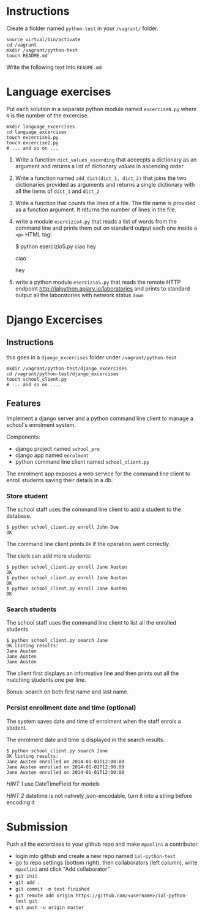 # Instructions

Create a flolder named `python-test` in your `/vagrant/` folder.

    source virtual/bin/activate
    cd /vagrant
    mkdir /vagrant/python-test
    touch README.md

Write the following text into `README.md`


# Language exercises

Put each solution in a separate python module named `excerciseN.py` where `N` is the number of the excercise.

    mkdir language_excercises
    cd language_excercises
    touch excercise1.py
    touch excercise2.py
    # ... and so on ...

1. Write a function `dict_values_ascending` that accecpts a dictionary as an argument and returns a list of dictionary *values* in ascending order
 
2. Write a function named `add_dict(dict_1, dict_2)` that joins the two dictionaries provided as arguments and returns a single dictionary with all the items of `dict_1` and `dict_2`

3. Write a function that counts the lines of a file. The file name is provided as a function argument. It returns the number of lines in the file.

4. write a module `esercizio4.py` that reads a list of words from the command line and prints them out on standard output each one inside a `<p>` HTML tag:

    $ python esercizio5.py ciao hey
    <p>ciao</p>
    <p>hey</p>


5. write a python module `esercizio5.py` that reads the remote HTTP endpoint http://ialpython.apiary.io/laboratories and prints to standard output all the laboratories with network status `down`


# Django Excercises

## Instructions

this goes in a `django_excercises` folder under `/vagrant/python-test`

    mkdir /vagrant/python-test/django_excercises
    cd /vagrant/python-test/django_excercises
    touch school_client.py
    # ... and so on ....


## Features

Implement a django server and a python command line client to manage a school's enrolment system.

Components:

 - django project named `school_pro`
 - django app named `enrolment`
 - python command line client named `school_client.py`

The enrolment app exposes a web service for the command line client to enroll students saving their details in a db.


### Store student

The school staff uses the command line client to add a student to the database.

    $ python school_client.py enroll John Doe
    OK

The command line client prints `OK` if the operation went correctly.

The clerk can add more students:

    $ python school_client.py enroll Jane Austen
    OK
    $ python school_client.py enroll Jane Austen
    OK
    $ python school_client.py enroll Jane Austen
    OK


### Search students

The school staff uses the command line client to list all the enrolled students

    $ python school_client.py search Jane
    OK listing results:
    Jane Austen
    Jane Austen
    Jane Austen


The client first displays an informative line and then prints out all the matching students one per line.

Bonus: search on both first name and last name.


### Persist enrollment date and time  (optional)

The system saves date and time of enrolment when the staff enrols a student.

The enrolment date and time is displayed in the search results.


    $ python school_client.py search Jane
    OK listing results:
    Jane Austen enrolled on 2014-01-01T12:00:00
    Jane Austen enrolled on 2014-01-01T12:00:00
    Jane Austen enrolled on 2014-01-01T12:00:00


*HINT 1* use DateTimeField for models

*HINT 2* datetime is not natively json-encodable, turn it into a string before
encoding it


# Submission

Push all the excercises to your github repo and make `mpaolini` a contributor:

 - login into github and create a new repo named `ial-python-test`
 - go to repo settings (bottom right), then collaborators (left column), write `mpaolini` and click "Add collaborator"
 - `git init`
 - `git add .`
 - `git commit -m test finished`
 - `git remote add origin https://github.com/<username>/ial-python-test.git` 
 - `git push -u origin master`
